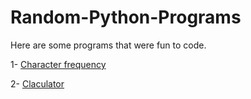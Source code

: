 # Random-Python-Programs
Here are some programs that were fun to code.

1- [Character frequency](https://github.com/Navid-Mehralizadeh/Random-Python-Programs/blob/60c589ae7a6a5ff5ec2814037a4158a9451cd7b8/Character%20frequency/character_frequency.py)

2- [Claculator](https://github.com/Navid-Mehralizadeh/Random-Python-Programs/blob/4c3c70264e3dfea7fda5d247b773a92f24641d1f/Calculator/Calculator.py)
